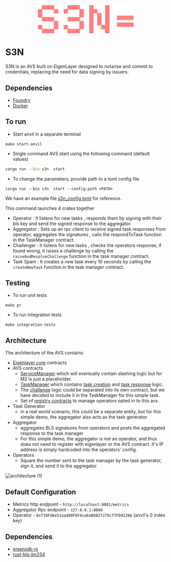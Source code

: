 <p align="center">
  <img src="./assets/s3n.png" width="300" alt="0xzero.org" />
</p>

# S3N

S3N is an AVS built on EigenLayer designed to notarise and commit to credentials, replacing the need for data signing by issuers.

## Dependencies

- [Foundry](https://github.com/foundry-rs/foundry)
- [Docker](https://www.docker.com/) 


## To run 

- Start anvil in a separate terminal 
```
make start-anvil
```

- Single command AVS start using the following command (default values)

```bash
cargo run --bin s3n  start
```

- To change the parameters, provide path to a toml config file 
```
cargo run --bin s3n  start --config-path <PATH>
```
We have an example file [s3n_config.toml](https://github.com/0xZeroLabs/s3n/tree/master/s3n_config.toml) for reference.

This command launches 4 crates together 
- Operator : It listens for new tasks , responds them by signing with their bls key and send the signed response to the aggregator.
- Aggregator : Sets up an rpc client to receive signed task responses from operator, aggregates the signatures , calls the respondToTask function in the TaskManager contract.
- Challenger : It listens for new tasks , checks the operators response, if found wrong, it raises a challenge by calling the `raiseAndResolveChallenge` function in the task manager contract.
- Task Spam : It creates a new task every 10 seconds by calling the `createNewTask` function in the task manager contract.


## Testing 

- To run unit tests
```
make pr
```

- To run integration tests 
```
make integration-tests
```

## Architecture

The architecture of the AVS contains:

- [Eigenlayer core](https://github.com/Layr-Labs/eigenlayer-contracts/tree/master) contracts
- AVS contracts
  - [ServiceManager](contracts/src/S3NServiceManager.sol) which will eventually contain slashing logic but for M2 is just a placeholder.
  - [TaskManager](contracts/src/S3NTaskManager.sol) which contains [task creation](contracts/src/S3NTaskManager.sol#L83) and [task response](contracts/src/S3NTaskManager.sol#L102) logic.
  - The [challenge](contracts/src/S3NTaskManager.sol#L176) logic could be separated into its own contract, but we have decided to include it in the TaskManager for this simple task.
  - Set of [registry contracts](https://github.com/Layr-Labs/eigenlayer-middleware) to manage operators opted in to this avs
- Task Generator
  - in a real world scenario, this could be a separate entity, but for this simple demo, the aggregator also acts as the task generator
- Aggregator
  - aggregates BLS signatures from operators and posts the aggregated response to the task manager
  - For this simple demo, the aggregator is not an operator, and thus does not need to register with eigenlayer or the AVS contract. It's IP address is simply hardcoded into the operators' config.
- Operators
  - Square the number sent to the task manager by the task generator, sign it, and send it to the aggregator

 ![architecture (1)](https://github.com/user-attachments/assets/389349cd-931f-448c-bf2c-ea49af133542)


## Default Configuration
- Metrics http endpoint - `http://localhost:9001/metrics`
- Aggregator Rpc endpoint - `127.0.0.1:8080`
- Operator - `0xf39Fd6e51aad88F6F4ce6aB8827279cffFb92266` (anvil's 0 index key)


## Dependencies 
- [eigensdk-rs](https://github.com/Layr-Labs/eigensdk-rs)
- [rust-bls-bn254](https://github.com/Layr-Labs/rust-bls-bn254/tree/main) 



